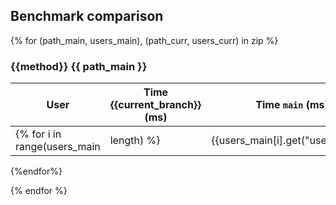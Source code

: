## Benchmark comparison
{% for (path_main, users_main), (path_curr, users_curr) in zip %}
### {{method}} {{ path_main }}

| User | Time {{current_branch}} (ms) | Time `main` (ms) | Ratio `{{current_branch}}/`main` | Size (Kb) `{{current_branch}}` | Size `main` (Kb) |
| -- | -- | -- | -- | -- | -- |
{% for i in range(users_main|length) %}| {{users_main[i].get("username")}} | {{users_curr[i].get('time')}} | {{users_main[i].get('time')}} | <span style="{% if (users_main[i].get('time') / users_curr[i].get('time')) > 2 * (users_main[i].get('time') / users_curr[i].get('time')) %} color:red; {% endif %}"> {{ "%.2f"| format(users_curr[i].get('time') / users_main[i].get('time')) }} </span>| {{users_curr[i].get('size')}} |{{users_main[i].get('size')}} |
{%endfor%}

{% endfor %}
